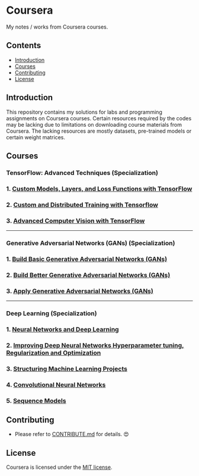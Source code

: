 # Coursera
My notes / works from Coursera courses.

## Contents
- [Introduction](#Introduction)
- [Courses](#Courses)
- [Contributing](#Contributing)
- [License](#License)

## Introduction
This repository contains my solutions for labs and programming assignments on Coursera courses. Certain resources required by the codes may be lacking due to limitations on downloading course materials from Coursera. The lacking resources are mostly datasets, pre-trained models or certain weight matrices.

## Courses
### TensorFlow: Advanced Techniques (Specialization)
### 1. [Custom Models, Layers, and Loss Functions with TensorFlow](https://github.com/y33-j3T/Coursera/tree/master/Custom%20Models%2C%20Layers%2C%20and%20Loss%20Functions%20with%20TensorFlow)
### 2. [Custom and Distributed Training with Tensorflow](https://github.com/y33-j3T/Coursera/tree/master/Custom%20and%20Distributed%20Training%20with%20Tensorflow)
### 3. [Advanced Computer Vision with TensorFlow](https://github.com/y33-j3T/Coursera/tree/master/Advanced%20Computer%20Vision%20with%20TensorFlow)
---
### Generative Adversarial Networks (GANs) (Specialization)
### 1. [Build Basic Generative Adversarial Networks (GANs)](https://github.com/y33-j3T/Coursera/tree/master/Build%20Basic%20Generative%20Adversarial%20Networks%20(GANs))
### 2. [Build Better Generative Adversarial Networks (GANs)](https://github.com/y33-j3T/Coursera/tree/master/Build%20Better%20Generative%20Adversarial%20Networks%20(GANs))
### 3. [Apply Generative Adversarial Networks (GANs)](https://github.com/y33-j3T/Coursera/tree/master/Apply%20Generative%20Adversarial%20Networks%20(GANs))
---
### Deep Learning (Specialization)
### 1. [Neural Networks and Deep Learning](https://github.com/y33-j3T/Coursera/tree/master/Neural%20Networks%20and%20Deep%20Learning)
### 2. [Improving Deep Neural Networks Hyperparameter tuning, Regularization and Optimization](https://github.com/y33-j3T/Coursera/tree/master/Improving%20Deep%20Neural%20Networks%20Hyperparameter%20tuning%2C%20Regularization%20and%20Optimization)
### 3. [Structuring Machine Learning Projects](https://github.com/y33-j3T/Coursera/tree/master/Structuring%20Machine%20Learning%20Projects)
### 4. [Convolutional Neural Networks](https://github.com/y33-j3T/Coursera/tree/master/Convolutional%20Neural%20Networks)
### 5. [Sequence Models](https://github.com/y33-j3T/Coursera/tree/master/Sequence%20Models)

## Contributing
- Please refer to [CONTRIBUTE.md](./CONTRIBUTE.md) for details. :heart_eyes:

## License
Coursera is licensed under the [MIT license](./LICENSE).
